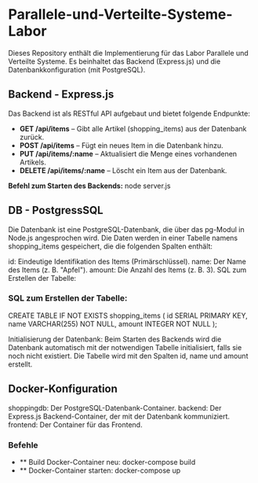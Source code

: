 # Parallele-und-Verteilte-Systeme-Labor

Dieses Repository enthält die Implementierung für das Labor Parallele und Verteilte Systeme. Es beinhaltet das Backend (Express.js) und die Datenbankkonfiguration (mit PostgreSQL).

## Backend - Express.js
Das Backend ist als RESTful API aufgebaut und bietet folgende Endpunkte:

- **GET /api/items** – Gibt alle Artikel (shopping_items) aus der Datenbank zurück.
- **POST /api/items** – Fügt ein neues Item in die Datenbank hinzu.
- **PUT /api/items/:name** – Aktualisiert die Menge eines vorhandenen Artikels.
- **DELETE /api/items/:name** – Löscht ein Item aus der Datenbank.

**Befehl zum Starten des Backends:**
node server.js

## DB - PostgressSQL
Die Datenbank ist eine PostgreSQL-Datenbank, die über das pg-Modul in Node.js angesprochen wird. Die Daten werden in einer Tabelle namens shopping_items gespeichert, die die folgenden Spalten enthält:

id: Eindeutige Identifikation des Items (Primärschlüssel).
name: Der Name des Items (z. B. "Apfel").
amount: Die Anzahl des Items (z. B. 3).
SQL zum Erstellen der Tabelle:
### SQL zum Erstellen der Tabelle:
CREATE TABLE IF NOT EXISTS shopping_items (
    id SERIAL PRIMARY KEY,
    name VARCHAR(255) NOT NULL,
    amount INTEGER NOT NULL
);

Initialisierung der Datenbank: Beim Starten des Backends wird die Datenbank automatisch mit der notwendigen Tabelle initialisiert, falls sie noch nicht existiert. Die Tabelle wird mit den Spalten id, name und amount erstellt.

## Docker-Konfiguration
shoppingdb: Der PostgreSQL-Datenbank-Container.
backend: Der Express.js Backend-Container, der mit der Datenbank kommuniziert.
frontend: Der Container für das Frontend.

### Befehle
- ** Build Docker-Container neu: docker-compose build
- ** Docker-Container starten: docker-compose up



